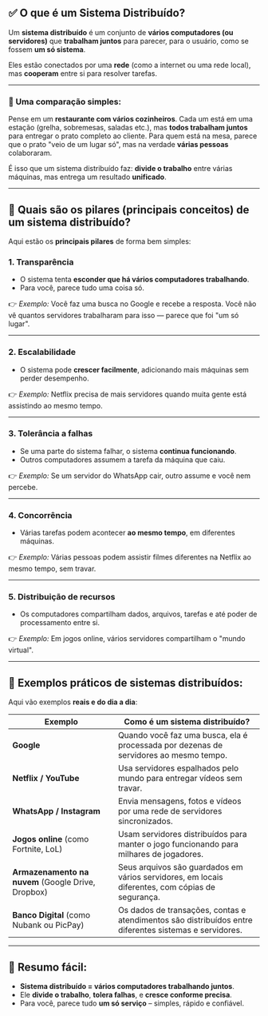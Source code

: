 
## ✅ O que é um Sistema Distribuído?

Um **sistema distribuído** é um conjunto de **vários computadores (ou servidores)** que **trabalham juntos** para parecer, para o usuário, como se fossem **um só sistema**.

Eles estão conectados por uma **rede** (como a internet ou uma rede local), mas **cooperam** entre si para resolver tarefas.

---

### 🧠 Uma comparação simples:

Pense em um **restaurante com vários cozinheiros**. Cada um está em uma estação (grelha, sobremesas, saladas etc.), mas **todos trabalham juntos** para entregar o prato completo ao cliente.
Para quem está na mesa, parece que o prato "veio de um lugar só", mas na verdade **várias pessoas** colaboraram.

É isso que um sistema distribuído faz: **divide o trabalho** entre várias máquinas, mas entrega um resultado **unificado**.

---

## 🧱 Quais são os pilares (principais conceitos) de um sistema distribuído?

Aqui estão os **principais pilares** de forma bem simples:

### 1. **Transparência**

* O sistema tenta **esconder que há vários computadores trabalhando**.
* Para você, parece tudo uma coisa só.

👉 *Exemplo:* Você faz uma busca no Google e recebe a resposta. Você não vê quantos servidores trabalharam para isso — parece que foi "um só lugar".

---

### 2. **Escalabilidade**

* O sistema pode **crescer facilmente**, adicionando mais máquinas sem perder desempenho.

👉 *Exemplo:* Netflix precisa de mais servidores quando muita gente está assistindo ao mesmo tempo.

---

### 3. **Tolerância a falhas**

* Se uma parte do sistema falhar, o sistema **continua funcionando**.
* Outros computadores assumem a tarefa da máquina que caiu.

👉 *Exemplo:* Se um servidor do WhatsApp cair, outro assume e você nem percebe.

---

### 4. **Concorrência**

* Várias tarefas podem acontecer **ao mesmo tempo**, em diferentes máquinas.

👉 *Exemplo:* Várias pessoas podem assistir filmes diferentes na Netflix ao mesmo tempo, sem travar.

---

### 5. **Distribuição de recursos**

* Os computadores compartilham dados, arquivos, tarefas e até poder de processamento entre si.

👉 *Exemplo:* Em jogos online, vários servidores compartilham o "mundo virtual".

---

## 🧪 Exemplos práticos de sistemas distribuídos:

Aqui vão exemplos **reais e do dia a dia**:

| Exemplo                                            | Como é um sistema distribuído?                                                                         |
| -------------------------------------------------- | ------------------------------------------------------------------------------------------------------ |
| **Google**                                         | Quando você faz uma busca, ela é processada por dezenas de servidores ao mesmo tempo.                  |
| **Netflix / YouTube**                              | Usa servidores espalhados pelo mundo para entregar vídeos sem travar.                                  |
| **WhatsApp / Instagram**                           | Envia mensagens, fotos e vídeos por uma rede de servidores sincronizados.                              |
| **Jogos online** (como Fortnite, LoL)              | Usam servidores distribuídos para manter o jogo funcionando para milhares de jogadores.                |
| **Armazenamento na nuvem** (Google Drive, Dropbox) | Seus arquivos são guardados em vários servidores, em locais diferentes, com cópias de segurança.       |
| **Banco Digital** (como Nubank ou PicPay)          | Os dados de transações, contas e atendimentos são distribuídos entre diferentes sistemas e servidores. |

---

## 🎯 Resumo fácil:

* **Sistema distribuído = vários computadores trabalhando juntos**.
* Ele **divide o trabalho**, **tolera falhas**, e **cresce conforme precisa**.
* Para você, parece tudo **um só serviço** – simples, rápido e confiável.

